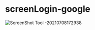 # screenLogin-google

![ScreenShot Tool -20210708172938](https://user-images.githubusercontent.com/85961003/125712787-a98b7b56-e0bd-4afd-bd3f-bbf8f1ed75a7.png)
